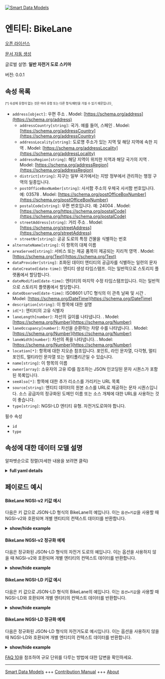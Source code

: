 <!-- 10-Header -->  
[![Smart Data Models](https://smartdatamodels.org/wp-content/uploads/2022/01/SmartDataModels_logo.png "Logo")](https://smartdatamodels.org)  
엔티티: BikeLane  
=============<!-- /10-Header -->  
<!-- 15-License -->  
[오픈 라이선스](https://github.com/smart-data-models//dataModel.Transportation/blob/master/BikeLane/LICENSE.md)  
[문서 자동 생성](https://docs.google.com/presentation/d/e/2PACX-1vTs-Ng5dIAwkg91oTTUdt8ua7woBXhPnwavZ0FxgR8BsAI_Ek3C5q97Nd94HS8KhP-r_quD4H0fgyt3/pub?start=false&loop=false&delayms=3000#slide=id.gb715ace035_0_60)  
<!-- /15-License -->  
<!-- 20-Description -->  
글로벌 설명: **일반 자전거 도로 스키마**  
버전: 0.0.1  
<!-- /20-Description -->  
<!-- 30-PropertiesList -->  

## 속성 목록  

<sup><sub>[*] 속성에 유형이 없는 것은 여러 유형 또는 다른 형식/패턴을 가질 수 있기 때문입니다</sub></sup>.  
- `address[object]`: 우편 주소  . Model: [https://schema.org/address](https://schema.org/address)	- `addressCountry[string]`: 국가. 예를 들어, 스페인  . Model: [https://schema.org/addressCountry](https://schema.org/addressCountry)  
	- `addressLocality[string]`: 도로명 주소가 있는 지역 및 해당 지역에 속한 지역  . Model: [https://schema.org/addressLocality](https://schema.org/addressLocality)  
	- `addressRegion[string]`: 해당 지역이 위치한 지역과 해당 국가의 지역  . Model: [https://schema.org/addressRegion](https://schema.org/addressRegion)  
	- `district[string]`: 지구는 일부 국가에서는 지방 정부에서 관리하는 행정 구역의 일종입니다.    
	- `postOfficeBoxNumber[string]`: 사서함 주소의 우체국 사서함 번호입니다. 예: 03578  . Model: [https://schema.org/postOfficeBoxNumber](https://schema.org/postOfficeBoxNumber)  
	- `postalCode[string]`: 우편 번호입니다. 예: 24004  . Model: [https://schema.org/https://schema.org/postalCode](https://schema.org/https://schema.org/postalCode)  
	- `streetAddress[string]`: 거리 주소  . Model: [https://schema.org/streetAddress](https://schema.org/streetAddress)  
	- `streetNr[string]`: 공공 도로의 특정 건물을 식별하는 번호    
- `alternateName[string]`: 이 항목의 대체 이름  - `areaServed[string]`: 서비스 또는 제공 품목이 제공되는 지리적 영역  . Model: [https://schema.org/Text](https://schema.org/Text)- `dataProvider[string]`: 조화된 데이터 엔티티의 공급자를 식별하는 일련의 문자  - `dateCreated[date-time]`: 엔티티 생성 타임스탬프. 이는 일반적으로 스토리지 플랫폼에서 할당합니다.  - `dateModified[date-time]`: 엔티티의 마지막 수정 타임스탬프입니다. 이는 일반적으로 스토리지 플랫폼에서 할당합니다.  - `dateObserved[date-time]`: ISO8601 UTC 형식의 이 관측 날짜 및 시간  . Model: [https://schema.org/DateTime](https://schema.org/DateTime)- `description[string]`: 이 항목에 대한 설명  - `id[*]`: 엔티티의 고유 식별자  - `laneLength[number]`: 차선의 길이를 나타냅니다.  . Model: [https://schema.org/Number](https://schema.org/Number)- `laneOccupancy[number]`: 차선을 순환하는 차량 수를 나타냅니다.  . Model: [https://schema.org/Number](https://schema.org/Number)- `laneWidth[number]`: 차선의 폭을 나타냅니다.  . Model: [https://schema.org/Number](https://schema.org/Number)- `location[*]`: 항목에 대한 지오숀 참조입니다. 포인트, 라인 문자열, 다각형, 멀티포인트, 멀티라인 문자열 또는 멀티폴리곤일 수 있습니다.  - `name[string]`: 이 항목의 이름  - `owner[array]`: 소유자의 고유 ID를 참조하는 JSON 인코딩된 문자 시퀀스가 포함된 목록입니다.  - `seeAlso[*]`: 항목에 대한 추가 리소스를 가리키는 URL 목록  - `source[string]`: 엔티티 데이터의 원본 소스를 URL로 제공하는 문자 시퀀스입니다. 소스 공급자의 정규화된 도메인 이름 또는 소스 개체에 대한 URL을 사용하는 것이 좋습니다.  - `type[string]`: NGSI-LD 엔티티 유형. 자전거도로여야 합니다.  <!-- /30-PropertiesList -->  
<!-- 35-RequiredProperties -->  
필수 속성  
- `id`  - `type`  <!-- /35-RequiredProperties -->  
<!-- 40-RequiredProperties -->  
<!-- /40-RequiredProperties -->  
<!-- 50-DataModelHeader -->  
## 속성에 대한 데이터 모델 설명  
알파벳순으로 정렬(자세한 내용을 보려면 클릭)  
<!-- /50-DataModelHeader -->  
<!-- 60-ModelYaml -->  
<details><summary><strong>full yaml details</strong></summary>    
```yaml  
BikeLane:    
  description: A generic bike lane schema    
  properties:    
    address:    
      description: The mailing address    
      properties:    
        addressCountry:    
          description: 'The country. For example, Spain'    
          type: string    
          x-ngsi:    
            model: https://schema.org/addressCountry    
            type: Property    
        addressLocality:    
          description: 'The locality in which the street address is, and which is in the region'    
          type: string    
          x-ngsi:    
            model: https://schema.org/addressLocality    
            type: Property    
        addressRegion:    
          description: 'The region in which the locality is, and which is in the country'    
          type: string    
          x-ngsi:    
            model: https://schema.org/addressRegion    
            type: Property    
        district:    
          description: 'A district is a type of administrative division that, in some countries, is managed by the local government'    
          type: string    
          x-ngsi:    
            type: Property    
        postOfficeBoxNumber:    
          description: 'The post office box number for PO box addresses. For example, 03578'    
          type: string    
          x-ngsi:    
            model: https://schema.org/postOfficeBoxNumber    
            type: Property    
        postalCode:    
          description: 'The postal code. For example, 24004'    
          type: string    
          x-ngsi:    
            model: https://schema.org/https://schema.org/postalCode    
            type: Property    
        streetAddress:    
          description: The street address    
          type: string    
          x-ngsi:    
            model: https://schema.org/streetAddress    
            type: Property    
        streetNr:    
          description: Number identifying a specific property on a public street    
          type: string    
          x-ngsi:    
            type: Property    
      type: object    
      x-ngsi:    
        model: https://schema.org/address    
        type: Property    
    alternateName:    
      description: An alternative name for this item    
      type: string    
      x-ngsi:    
        type: Property    
    areaServed:    
      description: The geographic area where a service or offered item is provided    
      type: string    
      x-ngsi:    
        model: https://schema.org/Text    
        type: Property    
    dataProvider:    
      description: A sequence of characters identifying the provider of the harmonised data entity    
      type: string    
      x-ngsi:    
        type: Property    
    dateCreated:    
      description: Entity creation timestamp. This will usually be allocated by the storage platform    
      format: date-time    
      type: string    
      x-ngsi:    
        type: Property    
    dateModified:    
      description: Timestamp of the last modification of the entity. This will usually be allocated by the storage platform    
      format: date-time    
      type: string    
      x-ngsi:    
        type: Property    
    dateObserved:    
      description: The date and time of this observation in ISO8601 UTCformat    
      format: date-time    
      type: string    
      x-ngsi:    
        model: https://schema.org/DateTime    
        type: Property    
    description:    
      description: A description of this item    
      type: string    
      x-ngsi:    
        type: Property    
    id:    
      anyOf:    
        - description: Identifier format of any NGSI entity    
          maxLength: 256    
          minLength: 1    
          pattern: ^[\w\-\.\{\}\$\+\*\[\]`|~^@!,:\\]+$    
          type: string    
          x-ngsi:    
            type: Property    
        - description: Identifier format of any NGSI entity    
          format: uri    
          type: string    
          x-ngsi:    
            type: Property    
      description: Unique identifier of the entity    
      x-ngsi:    
        type: Property    
    laneLength:    
      description: Indicates the length of the lane    
      type: number    
      x-ngsi:    
        model: https://schema.org/Number    
        type: Property    
    laneOccupancy:    
      description: Indicates the number of vehicles circulating on the lane    
      type: number    
      x-ngsi:    
        model: https://schema.org/Number    
        type: Property    
    laneWidth:    
      description: Indicates the width of the lane    
      type: number    
      x-ngsi:    
        model: https://schema.org/Number    
        type: Property    
    location:    
      description: 'Geojson reference to the item. It can be Point, LineString, Polygon, MultiPoint, MultiLineString or MultiPolygon'    
      oneOf:    
        - description: Geojson reference to the item. Point    
          properties:    
            bbox:    
              items:    
                type: number    
              minItems: 4    
              type: array    
            coordinates:    
              items:    
                type: number    
              minItems: 2    
              type: array    
            type:    
              enum:    
                - Point    
              type: string    
          required:    
            - type    
            - coordinates    
          title: GeoJSON Point    
          type: object    
          x-ngsi:    
            type: GeoProperty    
        - description: Geojson reference to the item. LineString    
          properties:    
            bbox:    
              items:    
                type: number    
              minItems: 4    
              type: array    
            coordinates:    
              items:    
                items:    
                  type: number    
                minItems: 2    
                type: array    
              minItems: 2    
              type: array    
            type:    
              enum:    
                - LineString    
              type: string    
          required:    
            - type    
            - coordinates    
          title: GeoJSON LineString    
          type: object    
          x-ngsi:    
            type: GeoProperty    
        - description: Geojson reference to the item. Polygon    
          properties:    
            bbox:    
              items:    
                type: number    
              minItems: 4    
              type: array    
            coordinates:    
              items:    
                items:    
                  items:    
                    type: number    
                  minItems: 2    
                  type: array    
                minItems: 4    
                type: array    
              type: array    
            type:    
              enum:    
                - Polygon    
              type: string    
          required:    
            - type    
            - coordinates    
          title: GeoJSON Polygon    
          type: object    
          x-ngsi:    
            type: GeoProperty    
        - description: Geojson reference to the item. MultiPoint    
          properties:    
            bbox:    
              items:    
                type: number    
              minItems: 4    
              type: array    
            coordinates:    
              items:    
                items:    
                  type: number    
                minItems: 2    
                type: array    
              type: array    
            type:    
              enum:    
                - MultiPoint    
              type: string    
          required:    
            - type    
            - coordinates    
          title: GeoJSON MultiPoint    
          type: object    
          x-ngsi:    
            type: GeoProperty    
        - description: Geojson reference to the item. MultiLineString    
          properties:    
            bbox:    
              items:    
                type: number    
              minItems: 4    
              type: array    
            coordinates:    
              items:    
                items:    
                  items:    
                    type: number    
                  minItems: 2    
                  type: array    
                minItems: 2    
                type: array    
              type: array    
            type:    
              enum:    
                - MultiLineString    
              type: string    
          required:    
            - type    
            - coordinates    
          title: GeoJSON MultiLineString    
          type: object    
          x-ngsi:    
            type: GeoProperty    
        - description: Geojson reference to the item. MultiLineString    
          properties:    
            bbox:    
              items:    
                type: number    
              minItems: 4    
              type: array    
            coordinates:    
              items:    
                items:    
                  items:    
                    items:    
                      type: number    
                    minItems: 2    
                    type: array    
                  minItems: 4    
                  type: array    
                type: array    
              type: array    
            type:    
              enum:    
                - MultiPolygon    
              type: string    
          required:    
            - type    
            - coordinates    
          title: GeoJSON MultiPolygon    
          type: object    
          x-ngsi:    
            type: GeoProperty    
      x-ngsi:    
        type: GeoProperty    
    name:    
      description: The name of this item    
      type: string    
      x-ngsi:    
        type: Property    
    owner:    
      description: A List containing a JSON encoded sequence of characters referencing the unique Ids of the owner(s)    
      items:    
        anyOf:    
          - description: Identifier format of any NGSI entity    
            maxLength: 256    
            minLength: 1    
            pattern: ^[\w\-\.\{\}\$\+\*\[\]`|~^@!,:\\]+$    
            type: string    
            x-ngsi:    
              type: Property    
          - description: Identifier format of any NGSI entity    
            format: uri    
            type: string    
            x-ngsi:    
              type: Property    
        description: Unique identifier of the entity    
        x-ngsi:    
          type: Property    
      type: array    
      x-ngsi:    
        type: Property    
    seeAlso:    
      description: list of uri pointing to additional resources about the item    
      oneOf:    
        - items:    
            format: uri    
            type: string    
          minItems: 1    
          type: array    
        - format: uri    
          type: string    
      x-ngsi:    
        type: Property    
    source:    
      description: 'A sequence of characters giving the original source of the entity data as a URL. Recommended to be the fully qualified domain name of the source provider, or the URL to the source object'    
      type: string    
      x-ngsi:    
        type: Property    
    type:    
      description: NGSI-LD Entity Type. It has to be BikeLanes    
      enum:    
        - BikeLane    
      type: string    
      x-ngsi:    
        type: Property    
  required:    
    - id    
    - type    
  type: object    
  x-derived-from: ""    
  x-disclaimer: 'Redistribution and use in source and binary forms, with or without modification, are permitted  provided that the license conditions are met. Copyleft (c) 2022 Contributors to Smart Data Models Program'    
  x-license-url: https://github.com/smart-data-models/dataModel.Transportation/blob/master/BikeLane/LICENSE.md    
  x-model-schema: https://smart-data-models.github.io/datamodel.Transportation/BikeLane/schema.json    
  x-model-tags: ""    
  x-version: 0.0.1    
```  
</details>    
<!-- /60-ModelYaml -->  
<!-- 70-MiddleNotes -->  
<!-- /70-MiddleNotes -->  
<!-- 80-Examples -->  
## 페이로드 예시  
#### BikeLane NGSI-v2 키값 예시  
다음은 키 값으로 JSON-LD 형식의 BikeLane의 예입니다. 이는 `옵션=키값`을 사용할 때 NGSI-v2와 호환되며 개별 엔티티의 컨텍스트 데이터를 반환합니다.  
<details><summary><strong>show/hide example</strong></summary>    
```json  
{  
  "id": "BikeLane-AveMed-Benidorm-123456",  
  "type": "BikeLane",  
  "dateObserved": "2021-02-20T06:45:00Z",  
  "location": {  
    "type": "Point",  
    "coordinates": [  
      -8.768460000000001,  
      42.60214472222222  
    ]  
  },  
  "name": "Carril bici - Avenida del Mediterráneo",  
  "description": "Información del carril bici",  
  "address": {  
    "streetAddress": "37 Avenida del Mediterráneo",  
    "addressCountry": "ES",  
    "addressLocality": "Benidorm"  
  },  
  "dataProvider": "LaneSensor-12345",  
  "laneOccupancy": 7,  
  "laneWidth": 2,  
  "laneLength": 150  
}  
```  
</details>  
#### BikeLane NGSI-v2 정규화 예제  
다음은 정규화된 JSON-LD 형식의 자전거 도로의 예입니다. 이는 옵션을 사용하지 않을 때 NGSI-v2와 호환되며 개별 엔티티의 컨텍스트 데이터를 반환합니다.  
<details><summary><strong>show/hide example</strong></summary>    
```json  
{  
  "id": "BikeLane-AveMed-Benidorm-123456",  
  "type": "BikeLane",  
  "dateObserved": {  
    "type": "DateTime",  
    "value": "2021-02-20T06:45:00Z"  
  },  
  "location": {  
    "type": "geo:json",  
    "value": {  
      "type": "Point",  
      "coordinates": [  
        -8.768460000000001,  
        42.60214472222222  
      ]  
    }  
  },  
  "name": {  
    "type": "Text",  
    "value": "Carril bici - Avenida del Mediterráneo"  
  },  
  "description": {  
    "type": "Text",  
    "value": "Información del carril bici"  
  },  
  "address": {  
    "type": "StructuredValue",  
    "value": {  
      "streetAddress": "37 Avenida del Mediterráneo",  
      "addressCountry": "ES",  
      "addressLocality": "Benidorm"  
    }  
  },  
  "dataProvider": {  
    "type": "Text",  
    "value": "LaneSensor-12345"  
  },  
  "laneOccupancy": {  
    "type": "Number",  
    "value": 7  
  },  
  "laneWidth": {  
    "type": "Number",  
    "value": 2  
  },  
  "laneLength": {  
    "type": "Number",  
    "value": 150  
  },  
  "@context": [  
    "https://raw.githubusercontent.com/smart-data-models/dataModel.Transportation/master/context.jsonld"  
  ]  
}  
```  
</details>  
#### BikeLane NGSI-LD 키값 예시  
다음은 키 값으로 JSON-LD 형식의 BikeLane의 예입니다. 이는 `옵션=키값`을 사용할 때 NGSI-LD와 호환되며 개별 엔티티의 컨텍스트 데이터를 반환합니다.  
<details><summary><strong>show/hide example</strong></summary>    
```json  
{  
    "id": "urn:ngsi-ld:BikeLane:BikeLane-AveMed-Benidorm-123456",  
    "type": "BikeLane",  
    "address": {  
        "streetAddress": "37 Avenida del Mediterr\u00e1neo",  
        "addressCountry": "ES",  
        "addressLocality": "Benidorm"  
    },  
    "dataProvider": "LaneSensor-12345",  
    "dateObserved": "2021-02-20T06:45:00Z",  
    "description": "Informaci\u00f3n del carril bici",  
    "laneLength": 150,  
    "laneOccupancy": 7,  
    "laneWidth": 2,  
    "location": {  
        "coordinates": [  
            -8.768460000000001,  
            42.60214472222222  
        ],  
        "type": "Point"  
    },  
    "name": "Carril bici - Avenida del Mediterr\u00e1neo",  
    "@context": [  
        "https://raw.githubusercontent.com/smart-data-models/dataModel.Transportation/master/context.jsonld"  
    ]  
}  
```  
</details>  
#### BikeLane NGSI-LD 정규화 예제  
다음은 정규화된 JSON-LD 형식의 자전거도로 예시입니다. 이는 옵션을 사용하지 않을 때 NGSI-LD와 호환되며 개별 엔티티의 컨텍스트 데이터를 반환합니다.  
<details><summary><strong>show/hide example</strong></summary>    
```json  
{  
  "id": "urn:ngsi-ld:BikeLane:BikeLane-AveMed-Benidorm-123456",  
  "type": "BikeLanes",  
  "address": {  
    "type": "Property",  
    "value": {  
      "streetAddress": "37 Avenida del Mediterr\u00e1neo",  
      "addressLocality": "Benidorm",  
      "addressRegion": "Valencia",  
      "addressCountry": "ES",  
      "postalCode": "",  
      "postOfficeBoxNumber": "",  
      "areaServed": ""  
    }  
  },  
  "alternateName": {  
    "type": "Property",  
    "value": ""  
  },  
  "areaServed": {  
    "type": "Property",  
    "value": ""  
  },  
  "dataProvider": {  
    "type": "Property",  
    "value": ""  
  },  
  "dateCreated": {  
    "type": "Property",  
    "value": {  
      "@type": "DateTime",  
      "@value": "2021-02-20T06:45:00Z"  
    }  
  },  
  "dateModified": {  
    "type": "Property",  
    "value": {  
      "@type": "DateTime",  
      "@value": "2021-02-20T06:45:00Z"  
    }  
  },  
  "dateObserved": {  
    "type": "Property",  
    "value": {  
      "@type": "DateTime",  
      "@value": "2021-02-20T06:45:00Z"  
    }  
  },  
  "description": {  
    "type": "Property",  
    "value": "Informaci\u00f3n del carril bici"  
  },  
  "laneLength": {  
    "type": "Property",  
    "value": 150  
  },  
  "laneOccupancy": {  
    "type": "Property",  
    "value": 7  
  },  
  "laneWidth": {  
    "type": "Property",  
    "value": 2  
  },  
  "location": {  
    "type": "Property",  
    "value": {  
      "type": "Point",  
      "coordinates": [  
        -8.768460000000001,  
        42.60214472222222  
      ]  
    }  
  },  
  "name": {  
    "type": "Property",  
    "value": "Carril bici - Avenida del Mediterr\u00e1neo"  
  },  
  "owner": {  
    "type": "Property",  
    "value": [  
      "urn:ngsi-ld:BikeLanes:items:DFIF:70960066",  
      "urn:ngsi-ld:BikeLanes:items:VPLZ:20892051"  
    ]  
  },  
  "seeAlso": {  
    "type": "Property",  
    "value": [  
      "urn:ngsi-ld:BikeLanes:items:VZIJ:73053519",  
      "urn:ngsi-ld:BikeLanes:items:LZML:32924944"  
    ]  
  },  
  "source": {  
    "type": "Property",  
    "value": ""  
  },  
    "@context": [  
        "https://raw.githubusercontent.com/smart-data-models/dataModel.Transportation/master/context.jsonld"  
    ]  
}  
```  
</details><!-- /80-Examples -->  
<!-- 90-FooterNotes -->  
<!-- /90-FooterNotes -->  
<!-- 95-Units -->  
[FAQ 10](https://smartdatamodels.org/index.php/faqs/)을 참조하여 규모 단위를 다루는 방법에 대한 답변을 확인하세요.  
<!-- /95-Units -->  
<!-- 97-LastFooter -->  
---  
[Smart Data Models](https://smartdatamodels.org) +++ [Contribution Manual](https://bit.ly/contribution_manual) +++ [About](https://bit.ly/Introduction_SDM)<!-- /97-LastFooter -->  
